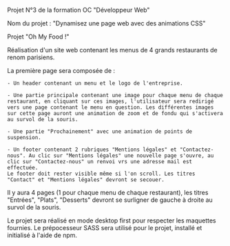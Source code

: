Projet N°3 de la formation OC "Développeur Web" 

Nom du projet : "Dynamisez une page web avec des animations CSS"

Projet "Oh My Food !"

Réalisation d'un site web contenant les menus de 4 grands restaurants de renom parisiens.

La première page sera composée de :

    - Un header contenant un menu et le logo de l'entreprise.

    - Une partie principale contenant une image pour chaque menu de chaque restaurant, en cliquant sur ces images, l'utilisateur sera redirigé vers une page contenant le menu en question. Les différentes images sur cette page auront une animation de zoom et de fondu qui s'activera au survol de la souris.

    - Une partie "Prochainement" avec une animation de points de suspension.

    - Un footer contenant 2 rubriques "Mentions légales" et "Contactez-nous". Au clic sur "Mentions légales" une nouvelle page s'ouvre, au clic sur "Contactez-nous" un renvoi vrs une adresse mail est effectuée.
    Le footer doit rester visible même si l'on scroll. Les titres "Contact" et "Mentions légales" devront se secouer.

Il y aura 4 pages (1 pour chaque menu de chaque restaurant),  les titres "Entrées", "Plats", "Desserts" devront se surligner de gauche à droite au survol de la souris.

Le projet sera réalisé en mode desktop first pour respecter les maquettes fournies.
Le prépocesseur SASS sera utilisé pour le projet, installé et initialisé à l'aide de npm.